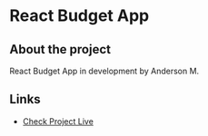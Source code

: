 # React Budget App

## About the project

React Budget App in development by Anderson M.

## Links

- [Check Project Live ](https://#)
